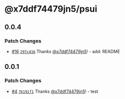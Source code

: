 # @x7ddf74479jn5/psui

## 0.0.4

### Patch Changes

- [#16](https://github.com/x7ddf74479jn5/psui/pull/16) [`297c416`](https://github.com/x7ddf74479jn5/psui/commit/297c416a69a276669292bdf9ea715fe2ca68009a) Thanks [@x7ddf74479jn5](https://github.com/x7ddf74479jn5)! - add: README

## 0.0.1

### Patch Changes

- [#4](https://github.com/x7ddf74479jn5/psui/pull/4) [`76191f1`](https://github.com/x7ddf74479jn5/psui/commit/76191f1d0a77becdba614f1f1bcc17e43b4ecd1c) Thanks [@x7ddf74479jn5](https://github.com/x7ddf74479jn5)! - test
